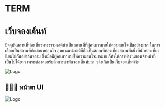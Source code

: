 # TERM

# เว็บจองเต็นท์
ปัจจุบันสถานที่ท่องเที่ยวทางธรรมชาตินับเป็นสถานที่ที่ผู้คนมากมายให้ความสนใจเป็นอย่างมาก
ในการเลือกเป็นสถานที่พักผ่อนหย่อนใจ อุทยานแห่งชาติก็ถือเป็นสถานที่ท่องเที่ยวสถานที่หนึ่งที่นักท่องเที่ยว
นิยมไปกันอย่าล้นหลาม ซึ่งเมื่อมีผู้คนมากมายให้ความสนใจมากมาย ก็ทำให้การทำงานของเจ้าหน้าที่เป็นไปได้ยาก 
เพราะต้องคอยรับคิวการเข้าพักจองเต็นท์บลา ๆ จึงเกิดเป็นเว็บจองเต็นท์จ้ะ


![Logo](https://cms.dmpcdn.com/travel/2022/06/29/7c0d47a0-f767-11ec-99fd-db3af2a5f38c_webp_original.jpg)

## 🧑🏻‍💻 หน้าตา UI

![Logo](https://sv1.picz.in.th/images/2023/01/07/JoTTnS.png)

